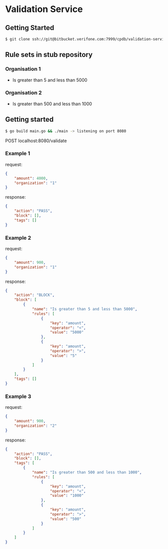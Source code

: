 # Validation Service

## Getting Started

```bash
$ git clone ssh://git@bitbucket.verifone.com:7999/cpdb/validation-service.git bitbucket.verifone.com/validation-service
```


## Rule sets in stub repository

### Organisation 1
* Is greater than 5 and less than 5000

### Organisation 2
* Is greater than 500 and less than 1000

## Getting started

```bash
$ go build main.go && ./main -> listening on port 8080
```

POST localhost:8080/validate

### Example 1

request:
```json
{
	"amount": 4000,
	"organization": "1"
}
```

response:
```json
{
    "action": "PASS",
    "block": [],
    "tags": []
}
```

### Example 2

request:
```json
{
	"amount": 900,
	"organization": "1"
}
```

response:
```json
{
    "action": "BLOCK",
    "block": [
        {
            "name": "Is greater than 5 and less than 5000",
            "rules": [
                {
                    "key": "amount",
                    "operator": "<",
                    "value": "5000"
                },
                {
                    "key": "amount",
                    "operator": ">",
                    "value": "5"
                }
            ]
        }
    ],
    "tags": []
}
```

### Example 3

request:
```json
{
	"amount": 900,
	"organization": "2"
}
```

response:
```json
{
    "action": "PASS",
    "block": [],
    "tags": [
        {
            "name": "Is greater than 500 and less than 1000",
            "rules": [
                {
                    "key": "amount",
                    "operator": "<",
                    "value": "1000"
                },
                {
                    "key": "amount",
                    "operator": ">",
                    "value": "500"
                }
            ]
        }
    ]
}
```
